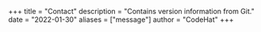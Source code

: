 +++
title = "Contact"
description = "Contains version information from Git."
date = "2022-01-30"
aliases = ["message"]
author = "CodeHat"
+++